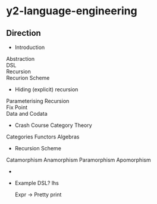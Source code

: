# y2-language-engineering

## Direction
* Introduction

 Abstraction  
 DSL  
 Recursion  
 Recurion Scheme
 
* Hiding (explicit) recursion

 Parameterising Recursion  
 Fix Point  
 Data and Codata  

* Crash Course Category Theory

 Categories
 Functors
 Algebras
 
* Recursion Scheme

 Catamorphism
 Anamorphism
 Paramorphism
 Apomorphism
 
* 

* Example DSL? lhs

  Expr -> Pretty print
